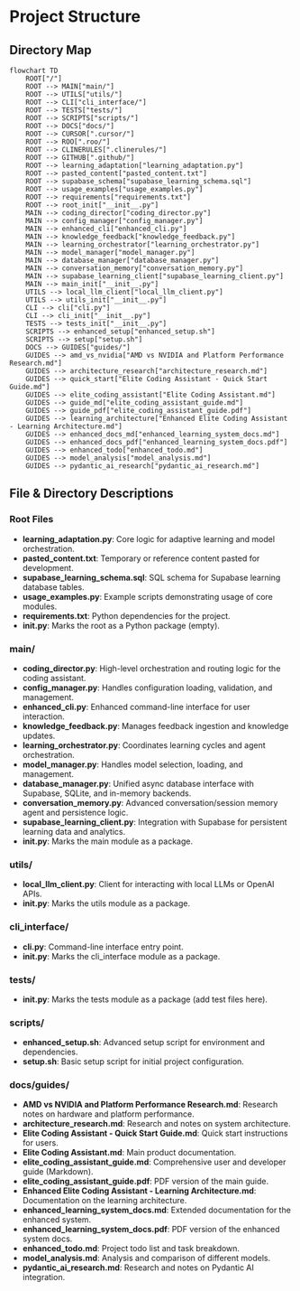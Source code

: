 # Project Structure

## Directory Map

```mermaid
flowchart TD
    ROOT["/"]
    ROOT --> MAIN["main/"]
    ROOT --> UTILS["utils/"]
    ROOT --> CLI["cli_interface/"]
    ROOT --> TESTS["tests/"]
    ROOT --> SCRIPTS["scripts/"]
    ROOT --> DOCS["docs/"]
    ROOT --> CURSOR[".cursor/"]
    ROOT --> ROO[".roo/"]
    ROOT --> CLINERULES[".clinerules/"]
    ROOT --> GITHUB[".github/"]
    ROOT --> learning_adaptation["learning_adaptation.py"]
    ROOT --> pasted_content["pasted_content.txt"]
    ROOT --> supabase_schema["supabase_learning_schema.sql"]
    ROOT --> usage_examples["usage_examples.py"]
    ROOT --> requirements["requirements.txt"]
    ROOT --> root_init["__init__.py"]
    MAIN --> coding_director["coding_director.py"]
    MAIN --> config_manager["config_manager.py"]
    MAIN --> enhanced_cli["enhanced_cli.py"]
    MAIN --> knowledge_feedback["knowledge_feedback.py"]
    MAIN --> learning_orchestrator["learning_orchestrator.py"]
    MAIN --> model_manager["model_manager.py"]
    MAIN --> database_manager["database_manager.py"]
    MAIN --> conversation_memory["conversation_memory.py"]
    MAIN --> supabase_learning_client["supabase_learning_client.py"]
    MAIN --> main_init["__init__.py"]
    UTILS --> local_llm_client["local_llm_client.py"]
    UTILS --> utils_init["__init__.py"]
    CLI --> cli["cli.py"]
    CLI --> cli_init["__init__.py"]
    TESTS --> tests_init["__init__.py"]
    SCRIPTS --> enhanced_setup["enhanced_setup.sh"]
    SCRIPTS --> setup["setup.sh"]
    DOCS --> GUIDES["guides/"]
    GUIDES --> amd_vs_nvidia["AMD vs NVIDIA and Platform Performance Research.md"]
    GUIDES --> architecture_research["architecture_research.md"]
    GUIDES --> quick_start["Elite Coding Assistant - Quick Start Guide.md"]
    GUIDES --> elite_coding_assistant["Elite Coding Assistant.md"]
    GUIDES --> guide_md["elite_coding_assistant_guide.md"]
    GUIDES --> guide_pdf["elite_coding_assistant_guide.pdf"]
    GUIDES --> learning_architecture["Enhanced Elite Coding Assistant - Learning Architecture.md"]
    GUIDES --> enhanced_docs_md["enhanced_learning_system_docs.md"]
    GUIDES --> enhanced_docs_pdf["enhanced_learning_system_docs.pdf"]
    GUIDES --> enhanced_todo["enhanced_todo.md"]
    GUIDES --> model_analysis["model_analysis.md"]
    GUIDES --> pydantic_ai_research["pydantic_ai_research.md"]
```

## File & Directory Descriptions

### Root Files
- **learning_adaptation.py**: Core logic for adaptive learning and model orchestration.
- **pasted_content.txt**: Temporary or reference content pasted for development.
- **supabase_learning_schema.sql**: SQL schema for Supabase learning database tables.
- **usage_examples.py**: Example scripts demonstrating usage of core modules.
- **requirements.txt**: Python dependencies for the project.
- **__init__.py**: Marks the root as a Python package (empty).

### main/
- **coding_director.py**: High-level orchestration and routing logic for the coding assistant.
- **config_manager.py**: Handles configuration loading, validation, and management.
- **enhanced_cli.py**: Enhanced command-line interface for user interaction.
- **knowledge_feedback.py**: Manages feedback ingestion and knowledge updates.
- **learning_orchestrator.py**: Coordinates learning cycles and agent orchestration.
- **model_manager.py**: Handles model selection, loading, and management.
- **database_manager.py**: Unified async database interface with Supabase, SQLite, and in-memory backends.
- **conversation_memory.py**: Advanced conversation/session memory agent and persistence logic.
- **supabase_learning_client.py**: Integration with Supabase for persistent learning data and analytics.
- **__init__.py**: Marks the main module as a package.

### utils/
- **local_llm_client.py**: Client for interacting with local LLMs or OpenAI APIs.
- **__init__.py**: Marks the utils module as a package.

### cli_interface/
- **cli.py**: Command-line interface entry point.
- **__init__.py**: Marks the cli_interface module as a package.

### tests/
- **__init__.py**: Marks the tests module as a package (add test files here).

### scripts/
- **enhanced_setup.sh**: Advanced setup script for environment and dependencies.
- **setup.sh**: Basic setup script for initial project configuration.

### docs/guides/
- **AMD vs NVIDIA and Platform Performance Research.md**: Research notes on hardware and platform performance.
- **architecture_research.md**: Research and notes on system architecture.
- **Elite Coding Assistant - Quick Start Guide.md**: Quick start instructions for users.
- **Elite Coding Assistant.md**: Main product documentation.
- **elite_coding_assistant_guide.md**: Comprehensive user and developer guide (Markdown).
- **elite_coding_assistant_guide.pdf**: PDF version of the main guide.
- **Enhanced Elite Coding Assistant - Learning Architecture.md**: Documentation on the learning architecture.
- **enhanced_learning_system_docs.md**: Extended documentation for the enhanced system.
- **enhanced_learning_system_docs.pdf**: PDF version of the enhanced system docs.
- **enhanced_todo.md**: Project todo list and task breakdown.
- **model_analysis.md**: Analysis and comparison of different models.
- **pydantic_ai_research.md**: Research and notes on Pydantic AI integration. 